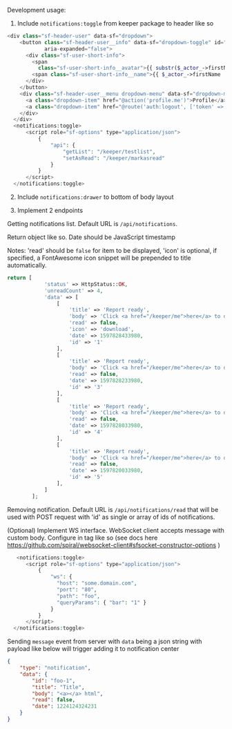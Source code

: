 Development usage:

1. Include `notifications:toggle` from keeper package to header like so

```php
<div class="sf-header-user" data-sf="dropdown">
    <button class="sf-header-user__info" data-sf="dropdown-toggle" id="sf-header-user-menu" aria-haspopup="true"
            aria-expanded="false">
      <div class="sf-user-short-info">
        <span
          class="sf-user-short-info__avatar">{{ substr($_actor_->firstName, 0, 1) . substr($_actor_->lastName, 0, 1) }}</span>
        <span class="sf-user-short-info__name">{{ $_actor_->firstName . ' ' . $_actor_->lastName }}</span>
      </div>
    </button>
    <div class="sf-header-user__menu dropdown-menu" data-sf="dropdown-menu" aria-labelledby="sf-header-user-menu">
      <a class="dropdown-item" href="@action('profile.me')">Profile</a>
      <a class="dropdown-item" href="@route('auth:logout', ['token' => $_auth_->getToken()->getID()])">Log Out</a>
    </div>
  </div>
  <notifications:toggle>
      <script role="sf-options" type="application/json">
          {
              "api": {
                  "getList": "/keeper/testlist",
                  "setAsRead": "/keeper/markasread"
              }
          }
      </script>
  </notifications:toggle>
```

2. Include `notifications:drawer` to bottom of body layout

3. Implement 2 endpoints 

Getting notifications list. Default URL is `/api/notifications`.

Return object like so. Date should be JavaScript timestamp

Notes: 'read' should be `false` for item to be displayed, 'icon' is optional, if specified, a FontAwesome icon snippet will be prepended to title automatically.

```php
return [
            'status' => HttpStatus::OK,
            'unreadCount' => 4,
            'data' => [
                [
                    'title' => 'Report ready',
                    'body' => 'Click <a href="/keeper/me">here</a> to download',
                    'read' => false,
                    'icon' => 'download',
                    'date' => 1597828433980,
                    'id' => '1'
                ],
                [
                    'title' => 'Report ready',
                    'body' => 'Click <a href="/keeper/me">here</a> to download',
                    'read' => false,
                    'date' => 1597828233980,
                    'id' => '3'
                ],
                [
                    'title' => 'Report ready',
                    'body' => 'Click <a href="/keeper/me">here</a> to download',
                    'read' => false,
                    'date' => 1597828033980,
                    'id' => '4'
                ],
                [
                    'title' => 'Report ready',
                    'body' => 'Click <a href="/keeper/me">here</a> to download',
                    'read' => false,
                    'date' => 1597820033980,
                    'id' => '5'
                ],
            ]
        ];
```

Removing notification. Default URL is `/api/notifications/read` that will be used with POST request with 'id' as single or array of ids of notifications.



(Optional) Implement WS interface. WebSocket client accepts message with custom body. Configure in tag like so (see docs here     https://github.com/spiral/websocket-client#sfsocket-constructor-options )

```php
   <notifications:toggle>
      <script role="sf-options" type="application/json">
          {
              "ws": {
                "host": "some.domain.com",
                "port": "80",
                "path": "foo",
                "queryParams": { "bar": "1" }
              }
          }
      </script>
  </notifications:toggle>
```

Sending `message` event from server with `data` being a json string with payload like below will trigger adding it to notification center

```json
{
    "type": "notification",
    "data": {
        "id": "foo-1",
        "title": "Title",
        "body": "<a></a> html",
        "read": false,
        "date": 1224124324231
    }
}
```
